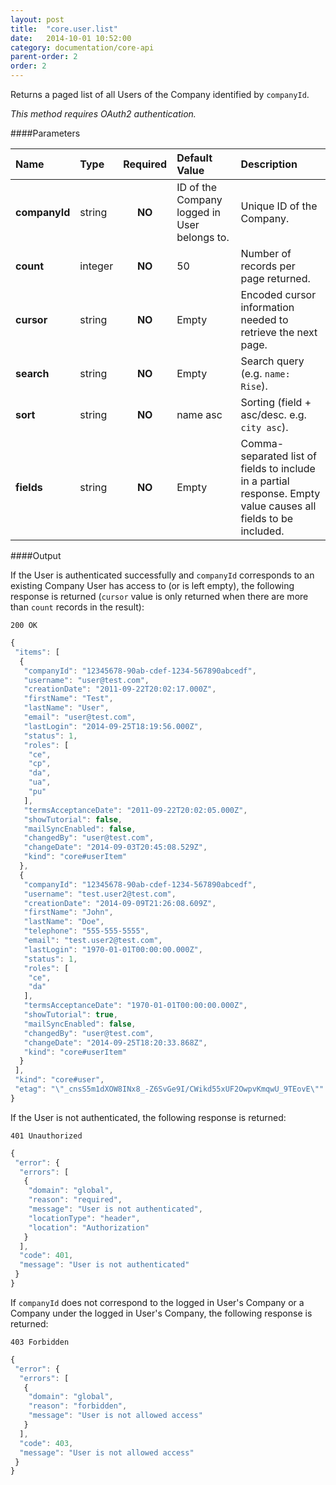 ```yaml
---
layout: post
title:  "core.user.list"
date:   2014-10-01 10:52:00
category: documentation/core-api
parent-order: 2
order: 2
---
```


Returns a paged list of all Users of the Company identified by `companyId`.

*This method requires OAuth2 authentication.*

####Parameters

| Name    | Type   | Required | Default Value | Description |
|:--------|:-------|:--------:|:--------------|:------------|
| **companyId**  | string |  **NO**  | ID of the Company logged in User belongs to. | Unique ID of the Company. |
| **count**  | integer |  **NO**  | 50 | Number of records per page returned. |
| **cursor**  | string |  **NO**  | Empty | Encoded cursor information needed to retrieve the next page. |
| **search**  | string |  **NO**  | Empty | Search query (e.g. ```name: Rise```). |
| **sort**  | string |  **NO**  | name asc | Sorting (field + asc/desc. e.g. ```city asc```). |
| **fields**  | string |  **NO**  | Empty | Comma-separated list of fields to include in a partial response. Empty value causes all fields to be included. |

####Output

If the User is authenticated successfully and `companyId` corresponds to an existing Company User has access to (or is left empty), the following response is returned (`cursor` value is only returned when there are more than `count` records in the result):

```200 OK```

```javascript
{
 "items": [
  {
   "companyId": "12345678-90ab-cdef-1234-567890abcedf",
   "username": "user@test.com",
   "creationDate": "2011-09-22T20:02:17.000Z",
   "firstName": "Test",
   "lastName": "User",
   "email": "user@test.com",
   "lastLogin": "2014-09-25T18:19:56.000Z",
   "status": 1,
   "roles": [
    "ce",
    "cp",
    "da",
    "ua",
    "pu"
   ],
   "termsAcceptanceDate": "2011-09-22T20:02:05.000Z",
   "showTutorial": false,
   "mailSyncEnabled": false,
   "changedBy": "user@test.com",
   "changeDate": "2014-09-03T20:45:08.529Z",
   "kind": "core#userItem"
  },
  {
   "companyId": "12345678-90ab-cdef-1234-567890abcedf",
   "username": "test.user2@test.com",
   "creationDate": "2014-09-09T21:26:08.609Z",
   "firstName": "John",
   "lastName": "Doe",
   "telephone": "555-555-5555",
   "email": "test.user2@test.com",
   "lastLogin": "1970-01-01T00:00:00.000Z",
   "status": 1,
   "roles": [
    "ce",
    "da"
   ],
   "termsAcceptanceDate": "1970-01-01T00:00:00.000Z",
   "showTutorial": true,
   "mailSyncEnabled": false,
   "changedBy": "user@test.com",
   "changeDate": "2014-09-25T18:20:33.868Z",
   "kind": "core#userItem"
  }
 ],
 "kind": "core#user",
 "etag": "\"_cnsS5m1dXOW8INx8_-Z6SvGe9I/CWikd55xUF2OwpvKmqwU_9TEovE\""
}
```

If the User is not authenticated, the following response is returned:

```401 Unauthorized```
 
```javascript
{
 "error": {
  "errors": [
   {
    "domain": "global",
    "reason": "required",
    "message": "User is not authenticated",
    "locationType": "header",
    "location": "Authorization"
   }
  ],
  "code": 401,
  "message": "User is not authenticated"
 }
}
```

If `companyId` does not correspond to the logged in User's Company or a Company under the logged in User's Company, the following response is returned:

```403 Forbidden```
 
```javascript
{
 "error": {
  "errors": [
   {
    "domain": "global",
    "reason": "forbidden",
    "message": "User is not allowed access"
   }
  ],
  "code": 403,
  "message": "User is not allowed access"
 }
}
```
